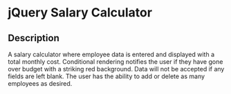 # jQuery Salary Calculator


## Description

A salary calculator where employee data is entered and displayed with a total monthly cost. Conditional rendering notifies the user if they have gone over budget with a striking red background. Data will not be accepted if any fields are left blank. The user has the ability to add or delete as many employees as desired. 
